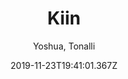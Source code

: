 ---
title: 'Kiin'
date: 2019-11-23T19:41:01.367Z
description: 'El proyecto final en equipo de la Escuela de JS de Platzi, normalmente yo soy más Frontend pero en este proyeto yo me ocupe del Backend en su mayoria y muy poco en el Front, mi compañero fue el que se enfoco en el Frontend.'
author: 'Yoshua, Tonalli'
twitterUser: 'TuentyFaiv'
banner: ./cover.png
color: '#EB5D5D'
url: ''
withoutUrl: La url del proyecto será publicada dentro de poco 😁
---